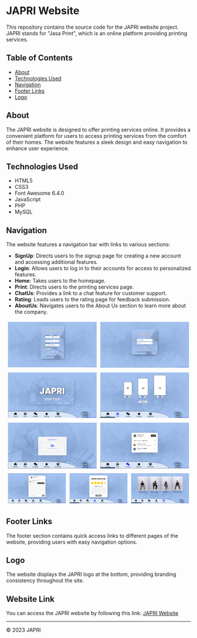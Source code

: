 # JAPRI Website

This repository contains the source code for the JAPRI website project. JAPRI stands for "Jasa Print", which is an online platform providing printing services.

## Table of Contents

- [About](#about)
- [Technologies Used](#technologies-used)
- [Navigation](#navigation)
- [Footer Links](#footer-links)
- [Logo](#logo)

## About

The JAPRI website is designed to offer printing services online. It provides a convenient platform for users to access printing services from the comfort of their homes. The website features a sleek design and easy navigation to enhance user experience.

## Technologies Used

- HTML5
- CSS3
- Font Awesome 6.4.0
- JavaScript
- PHP
- MySQL

## Navigation

The website features a navigation bar with links to various sections:

- **SignUp**: Directs users to the signup page for creating a new account and accessing additional features.
- **Login**: Allows users to log in to their accounts for access to personalized features.
- **Home**: Takes users to the homepage.
- **Print**: Directs users to the printing services page.
- **ChatUs**: Provides a link to a chat feature for customer support.
- **Rating**: Leads users to the rating page for feedback submission.
- **AboutUs**: Navigates users to the About Us section to learn more about the company.

<div style="display:flex;">
    <div style="flex:50%; padding:5px;">
        <img src="img/gmbr1.png" alt="Gambar 0" style="width:100%;">
    </div>
    <div style="flex:50%; padding:5px;">
        <img src="img/gmbr2.png" alt="Gambar 5" style="width:100%;">
    </div>
</div>
<div style="display:flex;">
    <div style="flex:50%; padding:5px;">
        <img src="img/gmbr3.png" alt="Gambar 1" style="width:100%;">
    </div>
    <div style="flex:50%; padding:5px;">
        <img src="img/gmbr4.png" alt="Gambar 2" style="width:100%;">
    </div>
</div>
<div style="display:flex;">
    <div style="flex:50%; padding:5px;">
        <img src="img/gmbr5.png" alt="Gambar 3" style="width:100%;">
    </div>
    <div style="flex:50%; padding:5px;">
        <img src="img/gmbr6.png" alt="Gambar 4" style="width:100%;">
    </div>
</div>
<div style="display:flex;">
    <div style="flex:50%; padding:5px;">
        <img src="img/gmbr7.png" alt="Gambar 6" style="width:100%;">
    </div>
    <div style="flex:50%; padding:5px;">
        <img src="img/gmbr8.png" alt="Gambar 4" style="width:100%;">
    </div>
    <div style="flex:50%; padding:5px;">
        <img src="img/gmbr9.png" alt="Gambar 4" style="width:100%;">
    </div>
</div>

## Footer Links

The footer section contains quick access links to different pages of the website, providing users with easy navigation options.

## Logo

The website displays the JAPRI logo at the bottom, providing branding consistency throughout the site.


## Website Link

You can access the JAPRI website by following this link: [JAPRI Website](https://japrint.000webhostapp.com/)

---

© 2023 JAPRI
